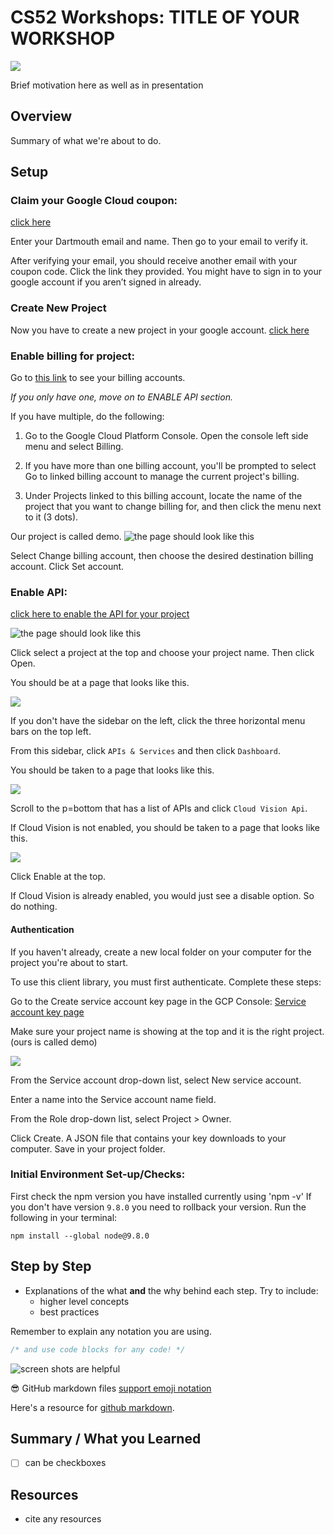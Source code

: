 # CS52 Workshops:  TITLE OF YOUR WORKSHOP

![](http://i.giphy.com/eUh8NINbZf9Ys.gif)

Brief motivation here as well as in presentation

## Overview

Summary of what we're about to do.

## Setup

### Claim your Google Cloud coupon:
[click here](http://google.force.com/GCPEDU?cid=UzeQ%2BFSDq8F8BkKEc7z4cucNPVp72amu49U8rxFokiNys%2FhH7RJAepaB5I7IWvbC/)

Enter your Dartmouth email and name. Then go to your email to verify it.

After verifying your email, you should receive another email with your coupon code. Click the link they provided. You might have to sign in to your google account if you aren’t signed in already.

### Create New Project
Now you have to create a new project in your google account. [click here](
https://accounts.google.com/ServiceLogin/signinchooser?service=cloudconsole&passive=1209600&osid=1&continue=https%3A%2F%2Fconsole.cloud.google.com%2Fcloud-resource-manager%3F_ga%3D2.56200875.-1003825271.1520127443%26ref%3Dhttps%3A%2F%2Faccounts.google.com%2FLogout%3Fservice%253Dcloudconsole%2526continue%253Dhttps%3A%2F%2Fconsole.cloud.google.com%2Fcloud-resource-manager%3F_ga%25253D2.56200875.-1003825271.1520127443%2526hl%253Den_US&followup=https%3A%2F%2Fconsole.cloud.google.com%2Fcloud-resource-manager%3F_ga%3D2.56200875.-1003825271.1520127443%26ref%3Dhttps%3A%2F%2Faccounts.google.com%2FLogout%3Fservice%253Dcloudconsole%2526continue%253Dhttps%3A%2F%2Fconsole.cloud.google.com%2Fcloud-resource-manager%3F_ga%25253D2.56200875.-1003825271.1520127443%2526hl%253Den_US&flowName=GlifWebSignIn&flowEntry=ServiceLogin)

### Enable billing for project:
Go to [this link](https://console.cloud.google.com/billing) to see your billing accounts.

*If you only have one, move on to ENABLE API section.*

If you have multiple, do the following:

1. Go to the Google Cloud Platform Console.
Open the console left side menu and select Billing.

2. If you have more than one billing account, you'll be prompted to select Go to linked billing account to manage the current project's billing.

3. Under Projects linked to this billing account, locate the name of the project that you want to change billing for, and then click the menu next to it (3 dots).


Our project is called demo.
![the page should look like this](Rimg/billing.png)

Select Change billing account, then choose the desired destination billing account.
Click Set account.

### Enable API:
[click here to enable the API for your project](https://accounts.google.com/ServiceLogin/signinchooser?service=cloudconsole&passive=1209600&osid=1&continue=https%3A%2F%2Fconsole.cloud.google.com%2Fflows%2Fenableapi%3Fapiid%3Dcloudfunctions%2Cpubsub%2Cstorage_api%2Ctranslate%2Cvision.googleapis.com%26redirect%3Dhttps%3A%2F%2Fcloud.google.com%2Ffunctions%2Fdocs%2Ftutorials%2Focr%26_ga%3D2.26854077.-1003825271.1520127443&followup=https%3A%2F%2Fconsole.cloud.google.com%2Fflows%2Fenableapi%3Fapiid%3Dcloudfunctions%2Cpubsub%2Cstorage_api%2Ctranslate%2Cvision.googleapis.com%26redirect%3Dhttps%3A%2F%2Fcloud.google.com%2Ffunctions%2Fdocs%2Ftutorials%2Focr%26_ga%3D2.26854077.-1003825271.1520127443&flowName=GlifWebSignIn&flowEntry=ServiceLogin)

![the page should look like this](Rimg/enableAPI.png)

Click select a project at the top and choose your project name. Then click Open.

You should be at a page that looks like this.

![](Rimg/home.png)

If you don't have the sidebar on the left, click the three horizontal menu bars on the top left.

From this sidebar, click `APIs & Services` and then click `Dashboard`.

You should be taken to a page that looks like this.

![](Rimg/apis.png)

Scroll to the p=bottom that has a list of APIs and click `Cloud Vision Api`.

If Cloud Vision is not enabled, you should be taken to a page that looks like this.

![](Rimg/vision.png)

Click Enable at the top.

If Cloud Vision is already enabled, you would just see a disable option. So do nothing.

#### Authentication
If you haven't already, create a new local folder on your computer for the project you're about to start.

To use this client library, you must first authenticate. Complete these steps:

Go to the Create service account key page in the GCP Console: [Service account key page](https://console.cloud.google.com/apis/credentials/serviceaccountkey?_ga=2.231760415.-1003825271.1520127443&project=perceptive-ivy-202402&folder&organizationId)

Make sure your project name is showing at the top and it is the right project. (ours is called demo)

![](Rimg/serviceKey.png)

From the Service account drop-down list, select New service account.

Enter a name into the Service account name field.

From the Role drop-down list, select Project > Owner.

Click Create. A JSON file that contains your key downloads to your computer. Save in your project folder.

### Initial Environment Set-up/Checks:
First check the npm version you have installed currently using 'npm -v'
If you don't have version `9.8.0` you need to rollback your version.
Run the following in your terminal:

`npm install --global node@9.8.0`


## Step by Step

* Explanations of the what **and** the why behind each step. Try to include:
  * higher level concepts
  * best practices

Remember to explain any notation you are using.

```javascript
/* and use code blocks for any code! */
```

![screen shots are helpful](img/screenshot.png)

:sunglasses: GitHub markdown files [support emoji notation](http://www.emoji-cheat-sheet.com/)

Here's a resource for [github markdown](https://guides.github.com/features/mastering-markdown/).


## Summary / What you Learned

* [ ] can be checkboxes

## Resources

* cite any resources

